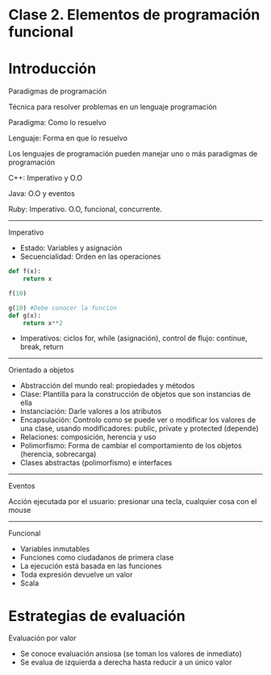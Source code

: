 # Clase 2. Elementos de programación funcional

# Introducción

Paradigmas de programación

Técnica para resolver problemas en un lenguaje programación

Paradigma: Como lo resuelvo

Lenguaje: Forma en que lo resuelvo

Los lenguajes de programación pueden manejar uno o más paradigmas de programación

C++: Imperativo y O.O

Java: O.O y eventos

Ruby: Imperativo. O.O, funcional, concurrente.

---

Imperativo

- Estado: Variables y asignación
- Secuencialidad: Orden en las operaciones

```python
def f(x):
	return x

f(10)

g(10) #Debe conocer la función
def g(x):
	return x**2
```

- Imperativos: ciclos for, while (asignación), control de flujo: continue, break, return

---

Orientado a objetos

- Abstracción del mundo real: propiedades y métodos
- Clase: Plantilla para la construcción de objetos que son instancias de ella
- Instanciación: Darle valores a los atributos
- Encapsulación: Controlo como se puede ver o modificar los valores de una clase, usando modificadores: public, private y protected (depende)
- Relaciones: composición, herencia y uso
- Polimorfismo: Forma de cambiar el comportamiento de los objetos (herencia, sobrecarga)
- Clases abstractas (polimorfismo) e interfaces

---

Eventos

Acción ejecutada por el usuario: presionar una tecla, cualquier cosa con el mouse

---

Funcional

- Variables inmutables
- Funciones como ciudadanos de primera clase
- La ejecución está basada en las funciones
- Toda expresión devuelve un valor
- Scala

# Estrategias de evaluación

Evaluación por valor

- Se conoce evaluación ansiosa (se toman los valores de inmediato)
- Se evalua de izquierda a derecha hasta reducir a un único valor